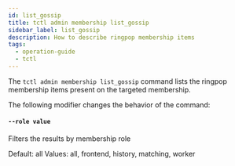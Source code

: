 ```yaml
---
id: list_gossip
title: tctl admin membership list_gossip
sidebar_label: list_gossip
description: How to describe ringpop membership items
tags:
  - operation-guide
  - tctl
---
```


The `tctl admin membership list_gossip` command lists the ringpop membership items present on the targeted membership.

The following modifier changes the behavior of the command:

#### `--role value`

Filters the results by membership role

Default: all
Values: all, frontend, history, matching, worker
